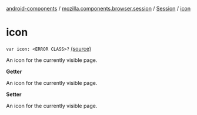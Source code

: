 [android-components](../../index.md) / [mozilla.components.browser.session](../index.md) / [Session](index.md) / [icon](./icon.md)

# icon

`var icon: <ERROR CLASS>?` [(source)](https://github.com/mozilla-mobile/android-components/blob/master/components/browser/session/src/main/java/mozilla/components/browser/session/Session.kt#L422)

An icon for the currently visible page.

**Getter**

An icon for the currently visible page.

**Setter**

An icon for the currently visible page.

